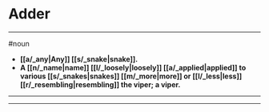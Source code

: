 # Adder
---
#noun
- **[[a/_any|Any]] [[s/_snake|snake]].**
- **A [[n/_name|name]] [[l/_loosely|loosely]] [[a/_applied|applied]] to various [[s/_snakes|snakes]] [[m/_more|more]] or [[l/_less|less]] [[r/_resembling|resembling]] the viper; a viper.**
---
---
